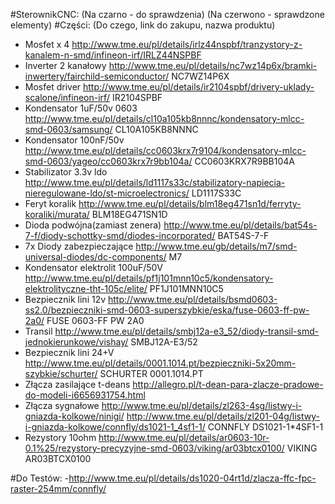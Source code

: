 #SterownikCNC:
(Na czarno - do sprawdzenia) (Na czerwono - sprawdzone elementy)
#Części:  (Do czego, link do zakupu, nazwa produktu)
* Mosfet x 4 http://www.tme.eu/pl/details/irlz44nspbf/tranzystory-z-kanalem-n-smd/infineon-irf/IRLZ44NSPBF
* Inverter 2 kanałowy http://www.tme.eu/pl/details/nc7wz14p6x/bramki-inwertery/fairchild-semiconductor/ NC7WZ14P6X 
* Mosfet driver http://www.tme.eu/pl/details/ir2104spbf/drivery-uklady-scalone/infineon-irf/ IR2104SPBF
* Kondensator 1uF/50v 0603 http://www.tme.eu/pl/details/cl10a105kb8nnnc/kondensatory-mlcc-smd-0603/samsung/ CL10A105KB8NNNC 
* Kondensator 100nF/50v http://www.tme.eu/pl/details/cc0603krx7r9104/kondensatory-mlcc-smd-0603/yageo/cc0603krx7r9bb104a/ CC0603KRX7R9BB104A 
* Stabilizator 3.3v ldo http://www.tme.eu/pl/details/ld1117s33c/stabilizatory-napiecia-nieregulowane-ldo/st-microelectronics/ LD1117S33C 
* Feryt koralik http://www.tme.eu/pl/details/blm18eg471sn1d/ferryty-koraliki/murata/ BLM18EG471SN1D
* Dioda podwójna(zamiast zenera) http://www.tme.eu/pl/details/bat54s-7-f/diody-schottky-smd/diodes-incorporated/ BAT54S-7-F 
* 7x Diody zabezpieczające http://www.tme.eu/gb/details/m7/smd-universal-diodes/dc-components/  M7
* Kondensator elektrolit 100uF/50V http://www.tme.eu/pl/details/pf1j101mnn10c5/kondensatory-elektrolityczne-tht-105c/elite/ PF1J101MNN10C5
* Bezpiecznik lini 12v http://www.tme.eu/pl/details/bsmd0603-ss2.0/bezpieczniki-smd-0603-superszybkie/eska/fuse-0603-ff-pw-2a0/ FUSE 0603-FF PW 2A0 
* Transil http://www.tme.eu/pl/details/smbj12a-e3_52/diody-transil-smd-jednokierunkowe/vishay/  SMBJ12A-E3/52 
* Bezpiecznik lini 24+V http://www.tme.eu/pl/details/0001.1014.pt/bezpieczniki-5x20mm-szybkie/schurter/ SCHURTER 0001.1014.PT 
* Złącza zasilające t-deans http://allegro.pl/t-dean-para-zlacze-pradowe-do-modeli-i6656931754.html
* Złącza sygnałowe http://www.tme.eu/pl/details/zl263-4sg/listwy-i-gniazda-kolkowe/ninigi/ 
http://www.tme.eu/pl/details/zl201-04g/listwy-i-gniazda-kolkowe/connfly/ds1021-1_4sf1-1/ CONNFLY DS1021-1*4SF1-1 
* Rezystory 10ohm http://www.tme.eu/pl/details/ar0603-10r-0.1%25/rezystory-precyzyjne-smd-0603/viking/ar03btcx0100/ VIKING AR03BTCX0100 

#Do Testów:
-http://www.tme.eu/pl/details/ds1020-04rt1d/zlacza-ffc-fpc-raster-254mm/connfly/ 


